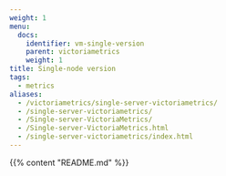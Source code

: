 ```yaml
---
weight: 1
menu:
  docs:
    identifier: vm-single-version
    parent: victoriametrics
    weight: 1
title: Single-node version
tags:
  - metrics
aliases:
  - /victoriametrics/single-server-victoriametrics/
  - /single-server-victoriametrics/
  - /Single-server-VictoriaMetrics/
  - /Single-server-VictoriaMetrics.html
  - /single-server-victoriametrics/index.html
---
```

{{% content "README.md" %}}
